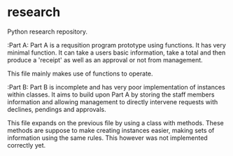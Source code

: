 # research
Python research repository.

:Part A:
Part A is a requsition program prototype using functions. It has very minimal function. 
It can take a users basic information, take a total and then produce a 'receipt' as well as an approval or not from management.

This file mainly makes use of functions to operate. 

:Part B:
Part B is incomplete and has very poor implementation of instances within classes. 
It aims to build upon Part A by storing the staff members information and allowing management to directly intervene requests with declines, pendings and approvals.

This file expands on the previous file by using a class with methods. These methods are suppose to make creating instances easier, making sets of information using the same rules.
This however was not implemented correctly yet.
